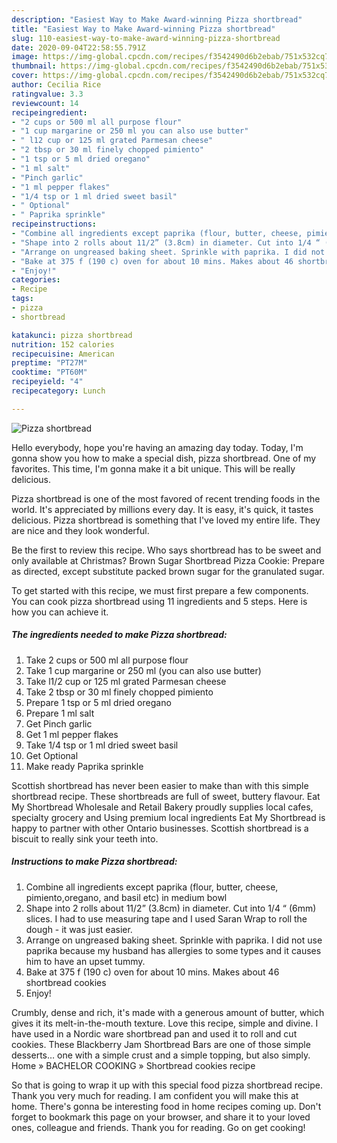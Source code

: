 ```yaml
---
description: "Easiest Way to Make Award-winning Pizza shortbread"
title: "Easiest Way to Make Award-winning Pizza shortbread"
slug: 110-easiest-way-to-make-award-winning-pizza-shortbread
date: 2020-09-04T22:58:55.791Z
image: https://img-global.cpcdn.com/recipes/f3542490d6b2ebab/751x532cq70/pizza-shortbread-recipe-main-photo.jpg
thumbnail: https://img-global.cpcdn.com/recipes/f3542490d6b2ebab/751x532cq70/pizza-shortbread-recipe-main-photo.jpg
cover: https://img-global.cpcdn.com/recipes/f3542490d6b2ebab/751x532cq70/pizza-shortbread-recipe-main-photo.jpg
author: Cecilia Rice
ratingvalue: 3.3
reviewcount: 14
recipeingredient:
- "2 cups or 500 ml all purpose flour"
- "1 cup margarine or 250 ml you can also use butter"
- " l12 cup or 125 ml grated Parmesan cheese"
- "2 tbsp or 30 ml finely chopped pimiento"
- "1 tsp or 5 ml dried oregano"
- "1 ml salt"
- "Pinch garlic"
- "1 ml pepper flakes"
- "1/4 tsp or 1 ml dried sweet basil"
- " Optional"
- " Paprika sprinkle"
recipeinstructions:
- "Combine all ingredients except paprika (flour, butter, cheese, pimiento,oregano, and basil etc) in medium bowl"
- "Shape into 2 rolls about 11/2” (3.8cm) in diameter. Cut into 1/4 “ (6mm) slices. I had to use measuring tape and I used Saran Wrap to roll the dough - it was just easier."
- "Arrange on ungreased baking sheet. Sprinkle with paprika. I did not use paprika because my husband has allergies to some types and it causes him to have an upset tummy."
- "Bake at 375 f (190 c) oven for about 10 mins. Makes about 46 shortbread cookies"
- "Enjoy!"
categories:
- Recipe
tags:
- pizza
- shortbread

katakunci: pizza shortbread 
nutrition: 152 calories
recipecuisine: American
preptime: "PT27M"
cooktime: "PT60M"
recipeyield: "4"
recipecategory: Lunch

---
```



![Pizza shortbread](https://img-global.cpcdn.com/recipes/f3542490d6b2ebab/751x532cq70/pizza-shortbread-recipe-main-photo.jpg)

Hello everybody, hope you're having an amazing day today. Today, I'm gonna show you how to make a special dish, pizza shortbread. One of my favorites. This time, I'm gonna make it a bit unique. This will be really delicious.

Pizza shortbread is one of the most favored of recent trending foods in the world. It's appreciated by millions every day. It is easy, it's quick, it tastes delicious. Pizza shortbread is something that I've loved my entire life. They are nice and they look wonderful.

Be the first to review this recipe. Who says shortbread has to be sweet and only available at Christmas? Brown Sugar Shortbread Pizza Cookie: Prepare as directed, except substitute packed brown sugar for the granulated sugar.


To get started with this recipe, we must first prepare a few components. You can cook pizza shortbread using 11 ingredients and 5 steps. Here is how you can achieve it.

<!--inarticleads1-->

##### The ingredients needed to make Pizza shortbread:

1. Take 2 cups or 500 ml all purpose flour
1. Take 1 cup margarine or 250 ml (you can also use butter)
1. Take  l1/2 cup or 125 ml grated Parmesan cheese
1. Take 2 tbsp or 30 ml finely chopped pimiento
1. Prepare 1 tsp or 5 ml dried oregano
1. Prepare 1 ml salt
1. Get Pinch garlic
1. Get 1 ml pepper flakes
1. Take 1/4 tsp or 1 ml dried sweet basil
1. Get  Optional
1. Make ready  Paprika sprinkle


Scottish shortbread has never been easier to make than with this simple shortbread recipe. These shortbreads are full of sweet, buttery flavour. Eat My Shortbread Wholesale and Retail Bakery proudly supplies local cafes, specialty grocery and Using premium local ingredients Eat My Shortbread is happy to partner with other Ontario businesses. Scottish shortbread is a biscuit to really sink your teeth into. 

<!--inarticleads2-->

##### Instructions to make Pizza shortbread:

1. Combine all ingredients except paprika (flour, butter, cheese, pimiento,oregano, and basil etc) in medium bowl
1. Shape into 2 rolls about 11/2” (3.8cm) in diameter. Cut into 1/4 “ (6mm) slices. I had to use measuring tape and I used Saran Wrap to roll the dough - it was just easier.
1. Arrange on ungreased baking sheet. Sprinkle with paprika. I did not use paprika because my husband has allergies to some types and it causes him to have an upset tummy.
1. Bake at 375 f (190 c) oven for about 10 mins. Makes about 46 shortbread cookies
1. Enjoy!


Crumbly, dense and rich, it&#39;s made with a generous amount of butter, which gives it its melt-in-the-mouth texture. Love this recipe, simple and divine. I have used in a Nordic ware shortbread pan and used it to roll and cut cookies. These Blackberry Jam Shortbread Bars are one of those simple desserts… one with a simple crust and a simple topping, but also simply. Home » BACHELOR COOKING » Shortbread cookies recipe 

So that is going to wrap it up with this special food pizza shortbread recipe. Thank you very much for reading. I am confident you will make this at home. There's gonna be interesting food in home recipes coming up. Don't forget to bookmark this page on your browser, and share it to your loved ones, colleague and friends. Thank you for reading. Go on get cooking!
